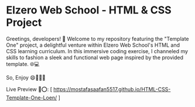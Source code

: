 # Elzero Web School - HTML & CSS Project

Greetings, developers! 👋 Welcome to my repository featuring the "Template One" project, a delightful venture within Elzero Web School's HTML and CSS learning curriculum. In this immersive coding exercise, I channeled my skills to fashion a sleek and functional web page inspired by the provided template. 🌐💻

So, Enjoy 😄🎉👩‍💻


Live Preview 🔗⭕: [ https://mostafasaafan5517.github.io/HTML-CSS-Template-One-Loen/ ]
